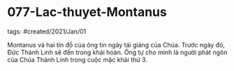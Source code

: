 # 077-Lac-thuyet-Montanus

tags: #created/2021/Jan/01

Montanus và hai tín đồ của ông tin ngày tái giáng của Chúa. Trước ngày đó, Đức Thánh Linh sẽ đến trong khải hoàn. Ông tự cho mình là người phát ngôn của Chúa Thánh Linh trong cuộc mặc khải thứ 3.